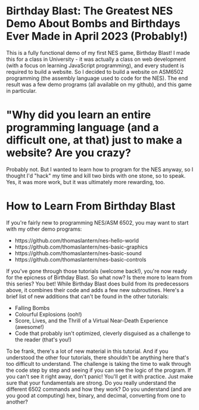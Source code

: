 <h1>Birthday Blast: The Greatest NES Demo About Bombs and Birthdays Ever Made in April 2023 (Probably!)</h1>

This is a fully functional demo of my first NES game, Birthday Blast! I made this for a class in University - it was actually a class on web development (with a focus on learning JavaScript programming), and every student is required to build a website. So I decided to build a website on ASM6502 programming (the assembly language used to code for the NES). The end result was a few demo programs (all available on my github), and this game in particular.

<h1>"Why did you learn an entire programming language (and a difficult one, at that) just to make a website? Are you crazy?</h1>

Probably not. But I wanted to learn how to program for the NES anyway, so I thought I'd "hack" my time and kill two birds with one stone, so to speak. Yes, it was more work, but it was ultimately more rewarding, too.

<h1>How to Learn From Birthday Blast</h1>
If you're fairly new to programming NES/ASM 6502, you may want to start with my other demo programs:
<ul>
<li>https://github.com/thomaslantern/nes-hello-world</li>
<li>https://github.com/thomaslantern/nes-basic-graphics</li>
<li>https://github.com/thomaslantern/nes-basic-sound</li>
<li>https://github.com/thomaslantern/nes-basic-controls</li>
</ul>

If you've gone through those tutorials (welcome back!), you're now ready for the epicness of Birthday Blast. So what now? Is there more to learn from this series? You bet! While Birthday Blast does build from its predecessors above, it combines their code and adds a few new subroutines. Here's a brief list of new additions that can't be found in the other tutorials:
<ul>
<li>Falling Bombs</li>
<li>Colourful Explosions (ooh!)</li>
<li>Score, Lives, and the Thrill of a Virtual Near-Death Experience (awesome!)</li>
<li>Code that probably isn't optimized, cleverly disguised as a challenge to the reader (that's you!)</li>
</ul>

To be frank, there's a lot of new material in this tutorial. And if you understood the other four tutorials, there shouldn't be anything here that's too difficult to understand. The challenge is taking the time to walk through the code step by step and seeing if you can see the logic of the program. If you can't see it right away, don't panic! You'll get it with practice. Just make sure that your fundamentals are strong. Do you really understand the different 6502 commands and how they work? Do you understand (and are you good at computing) hex, binary, and decimal, converting from one to another?
